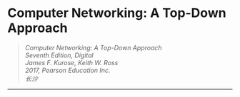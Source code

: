 # Computer Networking: A Top-Down Approach

>*Computer Networking: A Top-Down Approach*    
*Seventh Edition, Digital*  
*James F. Kurose, Keith W. Ross*   
*2017, Pearson Education Inc.*    
*长沙*   

---